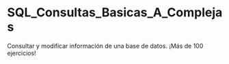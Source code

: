 # SQL_Consultas_Basicas_A_Complejas
Consultar y modificar información de una base de datos. ¡Más de 100 ejercicios!
